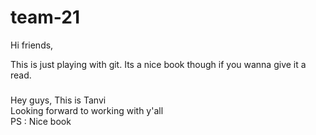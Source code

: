 # team-21
Hi friends,

This is just playing with git. Its a nice book though if you wanna give it a read.

###
Hey guys,
This is Tanvi
<br>
Looking forward to working with y'all
<br>
PS : Nice book
